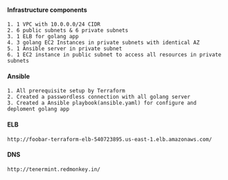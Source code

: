 #### Infrastructure components
	1. 1 VPC with 10.0.0.0/24 CIDR
	2. 6 public subnets & 6 private subnets
	3. 1 ELB for golang app
	4. 3 golang EC2 Instances in private subnets with identical AZ
	5. 1 Ansible server in private subnet
	6. 1 EC2 instance in public subnet to access all resources in private subnets 
	
#### Ansible
	1. All prerequisite setup by Terraform
	2. Created a passwordless connection with all golang server
	3. Created a Ansible playbook(ansible.yaml) for configure and deploment golang app
#### ELB 
	http://foobar-terraform-elb-540723895.us-east-1.elb.amazonaws.com/

#### DNS
	http://tenermint.redmonkey.in/

#### 	 
